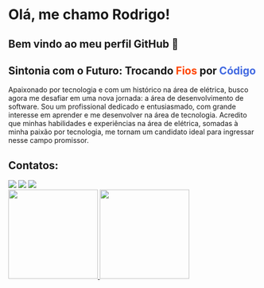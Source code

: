 # Olá, me chamo Rodrigo! 
## Bem vindo ao meu perfil GitHub 👋

<div class="text">
                <h2><Strong>Sintonia com o Futuro:</Strong> Trocando <Strong style="color: orangered;">Fios</Strong> por
                    <Strong style="color: royalblue;">Código</Strong></h2>
                <p>Apaixonado por tecnologia e com um histórico na área de elétrica, busco agora me desafiar em
                    uma nova jornada: a área de desenvolvimento de software. Sou um profissional dedicado e
                    entusiasmado, com grande interesse em aprender e me desenvolver na área de
                    tecnologia. Acredito que minhas habilidades e experiências na área de elétrica, somadas à minha
                    paixão por tecnologia, me tornam um candidato ideal para ingressar nesse campo promissor.</p>
            </div>

## Contatos:

<div>
<a href="https://www.instagram.com/r.o.d.r.i.g.o_s/" target="_blank"><img loading="lazy" src="https://img.shields.io/badge/Twitch-9146FF?style=for-the-badge&logo=twitch&logoColor=white" target="_blank"></a>
<a href = "mailto:rodrgosantos123@hotmail.com"><img loading="lazy" src="https://img.shields.io/badge/Gmail-D14836?style=for-the-badge&logo=gmail&logoColor=white" target="_blank"></a>
<a href="https://www.linkedin.com/in/rodrigo-s-20a170193/" target="_blank"><img loading="lazy" src="https://img.shields.io/badge/-LinkedIn-%230077B5?style=for-the-badge&logo=linkedin&logoColor=white" target="_blank"></a>   
</div>

<div>
<a href="https://github.com/seu-usuário-aqui">
<img loading="lazy" height="180em" src="https://github-readme-stats.vercel.app/api/top-langs/?username=xRodrigoSx&layout=compact&langs_count=7&theme=dracula"/>
<img loading="lazy" height="180em" src="https://github-readme-stats.vercel.app/api?username=xRodrigoSx&show_icons=true&theme=dracula&include_all_commits=true&count_private=true"/>
</div>

<!--
**xRodrigoSx/xRodrigoSx** is a ✨ _special_ ✨ repository because its `README.md` (this file) appears on your GitHub profile.

Here are some ideas to get you started:

- 🔭 I’m currently working on ...
- 🌱 I’m currently learning ...
- 👯 I’m looking to collaborate on ...
- 🤔 I’m looking for help with ...
- 💬 Ask me about ...
- 📫 How to reach me: ...
- 😄 Pronouns: ...
- ⚡ Fun fact: ...
-->
